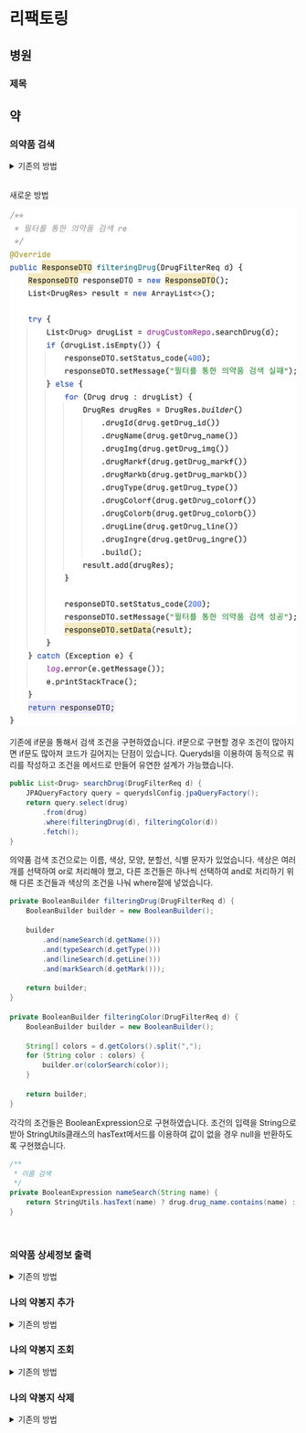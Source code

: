# 리팩토링

## 병원

### 제목

## 약

### 의약품 검색

<details>
<summary>기존의 방법</summary>
<div markdown="1">

<img src="images/capture/old/의약품 검색.png" />

</div>
</details>

<br>

새로운 방법

<img src="images/capture/new/의약품 검색.png" />

기존에 if문을 통해서 검색 조건을 구현하였습니다. if문으로 구현할 경우 조건이 많아지면 if문도 많아져 코드가 길어지는 단점이 있습니다. Querydsl을 이용하여 동적으로 쿼리를 작성하고 조건을 메서드로 만들어 유연한 설계가 가능했습니다.

```java
public List<Drug> searchDrug(DrugFilterReq d) {
    JPAQueryFactory query = querydslConfig.jpaQueryFactory();
    return query.select(drug)
        .from(drug)
        .where(filteringDrug(d), filteringColor(d))
        .fetch();
}
```

의약품 검색 조건으로는 이름, 색상, 모양, 분할선, 식별 문자가 있었습니다. 색상은 여러개를 선택하여 or로 처리해야 했고, 다른 조건들은 하나씩 선택하여 and로 처리하기 위해 다른 조건들과 색상의 조건을 나눠 where절에 넣었습니다.

```java
private BooleanBuilder filteringDrug(DrugFilterReq d) {
    BooleanBuilder builder = new BooleanBuilder();

    builder
        .and(nameSearch(d.getName()))
        .and(typeSearch(d.getType()))
        .and(lineSearch(d.getLine()))
        .and(markSearch(d.getMark()));

    return builder;
}

private BooleanBuilder filteringColor(DrugFilterReq d) {
    BooleanBuilder builder = new BooleanBuilder();

    String[] colors = d.getColors().split(",");
    for (String color : colors) {
        builder.or(colorSearch(color));
    }

    return builder;
}
```

각각의 조건들은 BooleanExpression으로 구현하였습니다. 조건의 입력을 String으로 받아 StringUtils클래스의 hasText메서드를 이용하여 값이 없을 경우 null을 반환하도록 구현했습니다.

```java
/**
 * 이름 검색
 */
private BooleanExpression nameSearch(String name) {
    return StringUtils.hasText(name) ? drug.drug_name.contains(name) : null;
}
```

<br>

### 의약품 상세정보 출력

<details>
<summary>기존의 방법</summary>
<div markdown="1">

<img src="images/capture/old/의약품 상세정보 출력.png" />

</div>
</details>

### 나의 약봉지 추가

<details>
<summary>기존의 방법</summary>
<div markdown="1">

<img src="images/capture/old/나의 약봉지 추가.png" />

</div>
</details>

### 나의 약봉지 조회

<details>
<summary>기존의 방법</summary>
<div markdown="1">

<img src="images/capture/old/나의 약봉지 조회.png" />

</div>
</details>

### 나의 약봉지 삭제

<details>
<summary>기존의 방법</summary>
<div markdown="1">

<img src="images/capture/old/나의 약봉지 삭제.png" />

</div>
</details>
